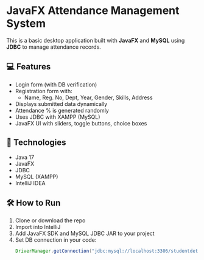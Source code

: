 # JavaFX Attendance Management System

This is a basic desktop application built with **JavaFX** and **MySQL** using **JDBC** to manage attendance records.

## 💻 Features

- Login form (with DB verification)
- Registration form with:
  - Name, Reg. No, Dept, Year, Gender, Skills, Address
- Displays submitted data dynamically
- Attendance % is generated randomly
- Uses JDBC with XAMPP (MySQL)
- JavaFX UI with sliders, toggle buttons, choice boxes

## 🔧 Technologies

- Java 17
- JavaFX
- JDBC
- MySQL (XAMPP)
- IntelliJ IDEA

## 🛠️ How to Run

1. Clone or download the repo
2. Import into IntelliJ
3. Add JavaFX SDK and MySQL JDBC JAR to your project
4. Set DB connection in your code:
   ```java
   DriverManager.getConnection("jdbc:mysql://localhost:3306/studentdetails", "root", "");
